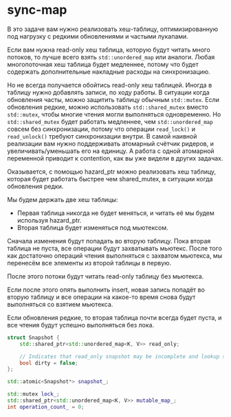 # sync-map

В это задаче вам нужно реализовать хеш-таблицу, оптимизированную
под нагрузку с редкими обновлениями и частыми лукапами.

Если вам нужна read-only хеш таблица, которую будут читать много потоков,
то лучше всего взять `std::unordered_map` или аналоги. Любая многопоточная хеш таблица будет
медленнее, потому что будет содержать дополнительные накладные расходы на синхронизацию.

Но не всегда получается обойтись read-only хеш таблицей. Иногда в таблицу нужно добавлять
записи, по ходу работы. В ситуации когда обновления часты, можно защитить таблицу обычным `std::mutex`.
Если обновления редкие, можно использовать `std::shared_mutex` вместо `std::mutex`,
чтобы многие чтения могли выполняться одновременно. Но `std::shared_mutex` будет работать
медленнее, чем `std::unordered_map` совсем без синхронизации, потому что операции `read_lock()` и
`read_unlock()` требуют синхронизации внутри. В самой наивной реализации вам нужно поддерживать
атомарный счётчик ридеров, и увеличивать/уменьшать его на единицу. А работа с одной атомарной
переменной приводит к contention, как вы уже видели в других задачах.

Оказывается, с помощью hazard_ptr можно реализовать хеш таблицу, которая будет работать
быстрее чем shared_mutex, в ситуации когда обновления редки.

Мы будем держать две хеш таблицы:

- Первая таблица никогда не будет меняться, и читать её мы будем используя hazard_ptr.
- Вторая таблица будет изменяться под мьютексом.

Сначала изменения будут попадать во вторую таблицу. Пока вторая таблица не пуста,
все операции будут захватывать мьютекс. После того как достаточно операций чтения
выполняться с захватом мьютекса, мы перенесём все элементы из второй таблицы в первую.

После этого потоки будут читать read-only таблицу без мьютекса.

Если после этого опять выполнить insert, новая запись попадёт во вторую таблицу и все операции
на какое-то время снова будут выполняться со взятием мьютекса.

Если обновления редкие, то вторая таблица почти всегда будет пуста,
и все чтения будут успешно выполняться без лока.

```c++
struct Snapshot {
    std::shared_ptr<std::unordered_map<K, V>> read_only;

    // Indicates that read_only snapshot may be incomplete and lookup should take lock.
    bool dirty = false;
};

std::atomic<Snapshot*> snapshot_;

std::mutex lock_;
std::shared_ptr<std::unordered_map<K, V>> mutable_map_;
int operation_count_ = 0;
```
